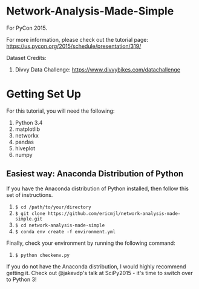 Network-Analysis-Made-Simple
============================

For PyCon 2015. 

For more information, please check out the tutorial page: https://us.pycon.org/2015/schedule/presentation/319/

Dataset Credits:

1. Divvy Data Challenge: https://www.divvybikes.com/datachallenge

# Getting Set Up

For this tutorial, you will need the following:

1. Python 3.4
2. matplotlib
3. networkx
4. pandas
5. hiveplot
6. numpy

## Easiest way: Anaconda Distribution of Python

If you have the Anaconda distribution of Python installed, then follow this set of instructions.

1. `$ cd /path/to/your/directory`
1. `$ git clone https://github.com/ericmjl/network-analysis-made-simple.git`
2. `$ cd network-analysis-made-simple`
3. `$ conda env create -f environment.yml`

Finally, check your environment by running the following command:

1. `$ python checkenv.py`

If you do not have the Anaconda distribution, I would highly recommend getting it. Check out @jakevdp's talk at SciPy2015 - it's time to switch over to Python 3!
